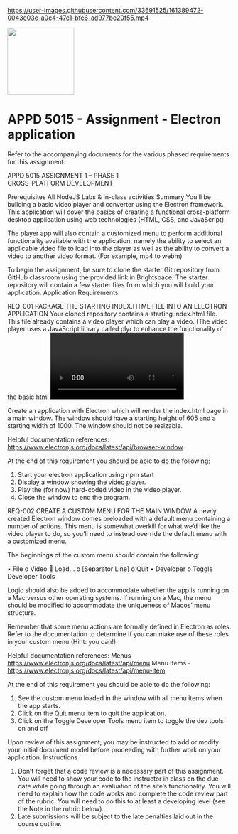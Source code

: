 
https://user-images.githubusercontent.com/33691525/161389472-0043e03c-a0c4-47c1-bfc6-ad977be20f55.mp4

<img width="150px" src="https://w0244079.github.io/nscc/nscc-jpeg.jpg" >

# APPD 5015 - Assignment - Electron application

Refer to the accompanying documents for the various phased requirements for this assignment.

APPD 5015                                                             ASSIGNMENT 1 – PHASE 1     
CROSS-PLATFORM DEVELOPMENT
			   
Prerequisites
All NodeJS Labs & In-class activities
Summary
You’ll be building a basic video player and converter using the Electron framework. This application will cover the basics of creating a functional cross-platform desktop application using web technologies (HTML, CSS, and JavaScript)

The player app will also contain a customized menu to perform additional functionality available with the application, namely the ability to select an applicable video file to load into the player as well as the ability to convert a video to another video format. (For example, mp4 to webm)

To begin the assignment, be sure to clone the starter Git repository from GitHub classroom using the provided link in Brightspace. The starter repository will contain a few starter files from which you will build your application.
Application Requirements

REQ-001	    PACKAGE THE STARTING INDEX.HTML FILE INTO AN ELECTRON APPLICATION
Your cloned repository contains a starting index.html file. This file already contains a video player which can play a video. (The video player uses a JavaScript library called plyr to enhance the functionality of the basic html <video> element. If you wish, you can learn more about it at https://plyr.io/)

Create an application with Electron which will render the index.html page in a main window. The window should have a starting height of 605 and a starting width of 1000. The window should not be resizable. 

Helpful documentation references:
https://www.electronjs.org/docs/latest/api/browser-window

At the end of this requirement you should be able to do the following:
1.	Start your electron application using npm start
2.	Display a window showing the video player.
3.	Play the (for now) hard-coded video in the video player.
4.	Close the window to end the program.

REQ-002	CREATE A CUSTOM MENU FOR THE MAIN WINDOW
A newly created Electron window comes preloaded with a default menu containing a number of actions. This menu is somewhat overkill for what we’d like the video player to do, so you’ll need to instead override the default menu with a customized menu.

The beginnings of the custom menu should contain the following:

•	File
    o	Video
        	Load…
    o	[Separator Line]
    o	Quit
•	Developer
    o	Toggle Developer Tools

Logic should also be added to accommodate whether the app is running on a Mac versus other operating systems. If running on a Mac, the menu should be modified to accommodate the uniqueness of Macos’ menu structure. 

Remember that some menu actions are formally defined in Electron as roles. Refer to the documentation to determine if you can make use of these roles in your custom menu (Hint: you can!)

Helpful documentation references:
Menus - https://www.electronjs.org/docs/latest/api/menu
Menu Items - https://www.electronjs.org/docs/latest/api/menu-item

At the end of this requirement you should be able to do the following:
1.	See the custom menu loaded in the window with all menu items when the app starts.
2.	Click on the Quit menu item to quit the application.
3.	Click on the Toggle Developer Tools menu item to toggle the dev tools on and off

Upon review of this assignment, you may be instructed to add or modify your initial document model before proceeding with further work on your application.
Instructions 

1.	Don’t forget that a code review is a necessary part of this assignment. You will need to show your code to the instructor in class on the due date while going through an evaluation of the site’s functionality. You will need to explain how the code works and complete the code review part of the rubric. You will need to do this to at least a developing level (see the Note in the rubric below).
2.	Late submissions will be subject to the late penalties laid out in the course outline. 

